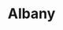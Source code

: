 ---
title: Albany
crosslinks:
- Troy
- youtubefactsbot
- autotldr
- youtubot
- HomeImprovement
- bigdickproblems
- lfg
- Hawaii
- livven
- xkcd
- InternetIsBeautiful
- potsdam
- sextoys
- RPI
- all
- Pitbull
- SteamedHams
- HateCrimeHoaxes
- drunk
- hawaii
---